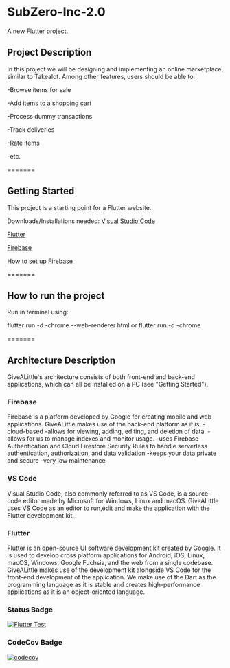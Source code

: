 # SubZero-Inc-2.0

A new Flutter project.

## Project Description

In this project we will be designing and implementing an online marketplace, similar to Takealot. Among other features, users should be able to:

-Browse items for sale

-Add items to a shopping cart

-Process dummy transactions

-Track deliveries

-Rate items

-etc.

=======

## Getting Started

This project is a starting point for a Flutter website.

Downloads/Installations needed:
[Visual Studio Code](https://code.visualstudio.com/)

[Flutter](https://docs.flutter.dev/get-started/install?gclid=EAIaIQobChMI07Sx2tTw9gIVytPtCh2qEggXEAAYASAAEgIe9PD_BwE&gclsrc=aw.ds)

[Firebase](https://firebase.google.com/)

[How to set up Firebase](https://www.youtube.com/watch?v=QZ_53nSPgPg)

=======

## How to run the project
Run in terminal using:

flutter run -d -chrome --web-renderer html
or
flutter run -d -chrome


=======

## Architecture Description

GiveALittle's architecture consists of both front-end and back-end applications, which can all be installed on a PC (see "Getting Started").

### Firebase
Firebase is a platform developed by Google for creating mobile and web applications. GiveALittle makes use of the back-end platform as it is:
 -cloud-based
 -allows for viewing, adding, editing, and deletion of data.
 -allows for us to manage indexes and monitor usage.
 -uses Firebase Authentication and Cloud Firestore Security Rules to handle serverless authentication, authorization, and data validation
 -keeps your data private and secure
 -very low maintenance

### VS Code
Visual Studio Code, also commonly referred to as VS Code, is a source-code editor made by Microsoft for Windows, Linux and macOS. GiveALittle uses VS Code as an editor to run,edit and make the application with the Flutter development kit.

### Flutter
Flutter is an open-source UI software development kit created by Google. It is used to develop cross platform applications for Android, iOS, Linux, macOS, Windows, Google Fuchsia, and the web from a single codebase. GiveALittle makes use of the development kit alongside VS Code for the front-end development of the application. We make use of the Dart as the programming language as it is stable and creates high-performance applications as it is an object-oriented language.  

### Status Badge
[![Flutter Test](https://github.com/SIPHEPHELO-NTULI/SubZero-Inc-2.0/actions/workflows/main.yml/badge.svg?branch=main)](https://github.com/SIPHEPHELO-NTULI/SubZero-Inc-2.0/actions/workflows/main.yml)

### CodeCov Badge
[![codecov](https://codecov.io/gh/SIPHEPHELO-NTULI/SubZero-Inc-2.0/branch/main/graph/badge.svg?token=IOK7J1KSMY)](https://codecov.io/gh/SIPHEPHELO-NTULI/SubZero-Inc-2.0)
